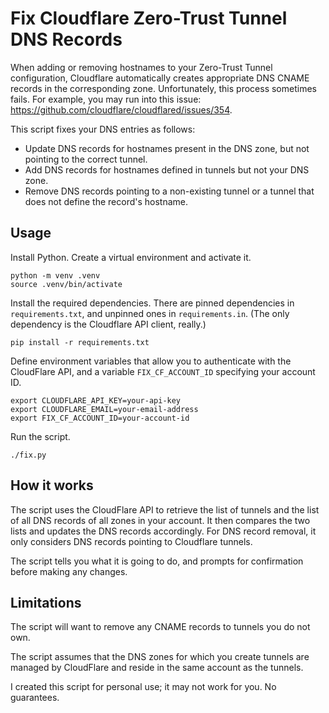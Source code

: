 # Fix Cloudflare Zero-Trust Tunnel DNS Records

When adding or removing hostnames to your Zero-Trust Tunnel configuration, Cloudflare automatically creates appropriate DNS CNAME records in the corresponding zone.
Unfortunately, this process sometimes fails.
For example, you may run into this issue: https://github.com/cloudflare/cloudflared/issues/354.

This script fixes your DNS entries as follows:

* Update DNS records for hostnames present in the DNS zone, but not pointing to the correct tunnel.
* Add DNS records for hostnames defined in tunnels but not your DNS zone.
* Remove DNS records pointing to a non-existing tunnel or a tunnel that does not define the record's hostname.


## Usage

Install Python. Create a virtual environment and activate it.

    python -m venv .venv
    source .venv/bin/activate

Install the required dependencies. There are pinned dependencies in `requirements.txt`, and unpinned ones in `requirements.in`. (The only dependency is the Cloudflare API client, really.)

    pip install -r requirements.txt

Define environment variables that allow you to authenticate with the CloudFlare API, and a variable `FIX_CF_ACCOUNT_ID` specifying your account ID.

    export CLOUDFLARE_API_KEY=your-api-key
    export CLOUDFLARE_EMAIL=your-email-address
    export FIX_CF_ACCOUNT_ID=your-account-id

Run the script.

    ./fix.py


## How it works

The script uses the CloudFlare API to retrieve the list of tunnels and the list of all DNS records of all zones in your account.
It then compares the two lists and updates the DNS records accordingly.
For DNS record removal, it only considers DNS records pointing to Cloudflare tunnels.

The script tells you what it is going to do, and prompts for confirmation before making any changes.


## Limitations

The script will want to remove any CNAME records to tunnels you do not own.

The script assumes that the DNS zones for which you create tunnels are managed by CloudFlare and reside in the same account as the tunnels.

I created this script for personal use; it may not work for you. No guarantees.
